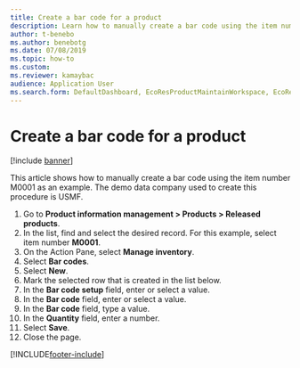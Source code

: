 ```yaml
--- 
title: Create a bar code for a product
description: Learn how to manually create a bar code using the item number M0001 as an example, including a step-by-step process using the USMF demo data company. 
author: t-benebo
ms.author: benebotg
ms.date: 07/08/2019
ms.topic: how-to
ms.custom:
ms.reviewer: kamaybac
audience: Application User 
ms.search.form: DefaultDashboard, EcoResProductMaintainWorkspace, EcoResProductOpenCasesFormPart, EcoResProductDetailsExtended, InventItemBarcode, InventItemBarcodeLookup
---
```


# Create a bar code for a product

[!include [banner](../../includes/banner.md)]

This article shows how to manually create a bar code using the item number M0001 as an example. The demo data company used to create this procedure is USMF.

1. Go to **Product information management \> Products \> Released products**.
1. In the list, find and select the desired record. For this example, select item number **M0001**.
1. On the Action Pane, select **Manage inventory**.
1. Select **Bar codes**.
1. Select **New**.
1. Mark the selected row that is created in the list below.
1. In the **Bar code setup** field, enter or select a value.
1. In the **Bar code** field, enter or select a value.
1. In the **Bar code** field, type a value.  
1. In the **Quantity** field, enter a number.
1. Select **Save**.
1. Close the page. 



[!INCLUDE[footer-include](../../../includes/footer-banner.md)]